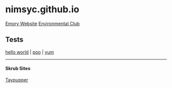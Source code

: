 # nimsyc.github.io

[Emory Website](https://emoryuniversity-girlswhocode.github.io/) [Environmental Club](https://sites.google.com/site/environmentalclubdhhs/home?authuser=0)

## Tests

[hello world](https://nimsyc.github.io/hello-world/) | [poo](https://nimsyc.github.io/poo/) | [yum](https://nimsyc.github.io/yum/)

-----------------------------------------------------------------
#### Skrub Sites

[Taypupper](https://tayd0gta1000.github.io/)
